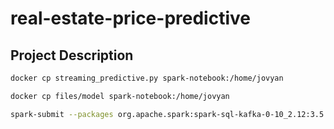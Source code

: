 # real-estate-price-predictive

## Project Description

```bash
docker cp streaming_predictive.py spark-notebook:/home/jovyan

docker cp files/model spark-notebook:/home/jovyan

spark-submit --packages org.apache.spark:spark-sql-kafka-0-10_2.12:3.5.2 streaming_predictive.py
```